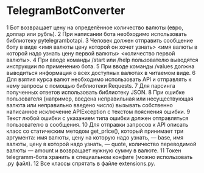 # TelegramBotConverter
1 Бот возвращает цену на определённое количество валюты (евро, доллар или рубль).
2 При написании бота необходимо использовать библиотеку pytelegrambotapi.
3 Человек должен отправить сообщение боту в виде <имя валюты цену которой он хочет узнать> <имя валюты в которой надо узнать цену первой валюты> <количество первой валюты>.
4 При вводе команды /start или /help пользователю выводятся инструкции по применению бота.
5 При вводе команды /values должна выводиться информация о всех доступных валютах в читаемом виде.
6 Для взятия курса валют необходимо использовать API и отправлять к нему запросы с помощью библиотеки Requests.
7 Для парсинга полученных ответов использовать библиотеку JSON.
8 При ошибке пользователя (например, введена неправильная или несуществующая валюта или неправильно введено число) вызывать собственно написанное исключение APIException с текстом пояснения ошибки.
9 Текст любой ошибки с указанием типа ошибки должен отправляться пользователю в сообщения.
10 Для отправки запросов к API описать класс со статическим методом get_price(), который принимает три аргумента: имя валюты, цену на которую надо узнать, — base, имя валюты, цену в которой надо узнать, — quote, количество переводимой валюты — amount и возвращает нужную сумму в валюте.
11 Токен telegramm-бота хранить в специальном конфиге (можно использовать .py файл).
12 Все классы спрятать в файле extensions.py.
